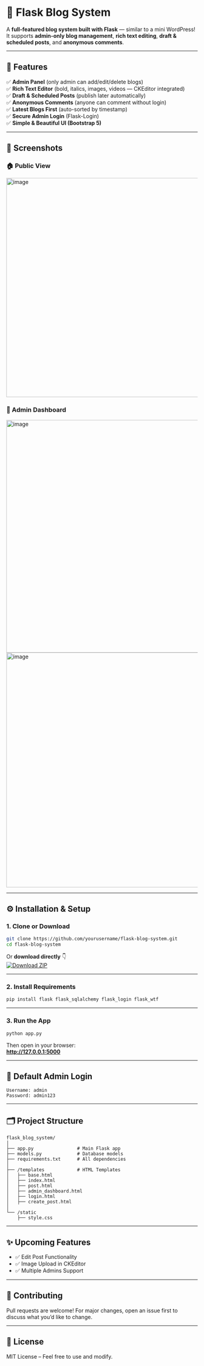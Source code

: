 # 📝 Flask Blog System

A **full-featured blog system built with Flask** — similar to a mini WordPress!  
It supports **admin-only blog management**, **rich text editing**, **draft & scheduled posts**, and **anonymous comments**.

---

## 🚀 Features

✅ **Admin Panel** (only admin can add/edit/delete blogs)  
✅ **Rich Text Editor** (bold, italics, images, videos — CKEditor integrated)  
✅ **Draft & Scheduled Posts** (publish later automatically)  
✅ **Anonymous Comments** (anyone can comment without login)  
✅ **Latest Blogs First** (auto-sorted by timestamp)  
✅ **Secure Admin Login** (Flask-Login)  
✅ **Simple & Beautiful UI (Bootstrap 5)**

---

## 📸 Screenshots

### 🏠 Public View  
<img width="1348" height="576" alt="image" src="https://github.com/user-attachments/assets/3e277e70-c376-43f0-900c-01fbd52ee457" />


### 🔐 Admin Dashboard  
<img width="1365" height="611" alt="image" src="https://github.com/user-attachments/assets/c962f5af-d99d-4bd2-9e8d-22bb98ff7728" />

<img width="1350" height="617" alt="image" src="https://github.com/user-attachments/assets/32b3aa05-2fd7-4625-9bb3-b363c477a94f" />

---

## ⚙️ Installation & Setup

### **1. Clone or Download**
```bash
git clone https://github.com/yourusername/flask-blog-system.git
cd flask-blog-system
```

Or **download directly** 👇  
[![Download ZIP](https://img.shields.io/badge/⬇️%20Download%20ZIP-blue?style=for-the-badge)](https://example.com/your-flask-blog.zip)

---

### **2. Install Requirements**
```bash
pip install flask flask_sqlalchemy flask_login flask_wtf
```

---

### **3. Run the App**
```bash
python app.py
```
Then open in your browser:  
**http://127.0.0.1:5000**

---

## 🔑 Default Admin Login

```
Username: admin
Password: admin123
```

---

## 🗂 Project Structure

```
flask_blog_system/
│
├── app.py                # Main Flask app
├── models.py             # Database models
├── requirements.txt      # All dependencies
│
├── /templates            # HTML Templates
│   ├── base.html
│   ├── index.html
│   ├── post.html
│   ├── admin_dashboard.html
│   ├── login.html
│   ├── create_post.html
│
└── /static
    ├── style.css
```

---

## ✨ Upcoming Features
- ✅ Edit Post Functionality  
- ✅ Image Upload in CKEditor  
- ✅ Multiple Admins Support  

---

## 🤝 Contributing
Pull requests are welcome! For major changes, open an issue first to discuss what you’d like to change.

---

## 📜 License
MIT License – Feel free to use and modify.
